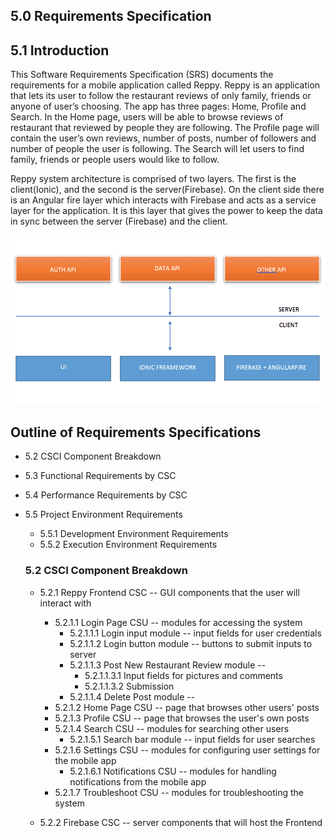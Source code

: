 ## 5.0	Requirements Specification

## 5.1	Introduction

This Software Requirements Specification (SRS) documents the requirements for a mobile application called Reppy. Reppy is an application that lets its user to follow the restaurant reviews of only family, friends or anyone of user’s choosing. The app has three pages: Home, Profile and Search. In the Home page, users will be able to browse reviews of restaurant that reviewed by people they are following. The Profile page will contain the user’s own reviews, number of posts, number of followers and number of people the user is following. The Search will let users to find family, friends or people users would like to follow.

Reppy system architecture is comprised of  two layers. The first is the client(Ionic), and the second is the server(Firebase). On the client side there is an Angular fire layer which interacts with Firebase and acts as a service layer for the application. It is this layer that gives the power to keep the data in sync between the server (Firebase) and the client.

<p align="center">
	<img src="../resources/architecture.png" alt="High-Level Diagram of System">
</p>

## Outline of Requirements Specifications
- 5.2	CSCI Component Breakdown
- 5.3	Functional Requirements by CSC
- 5.4	Performance Requirements by CSC
- 5.5	Project Environment Requirements
	- 5.5.1	Development Environment Requirements
	- 5.5.2	Execution Environment Requirements


  ### 5.2 	CSCI Component Breakdown
  - 5.2.1		Reppy Frontend CSC -- GUI components that the user will interact with
  	- 5.2.1.1		Login Page CSU -- modules for accessing the system
  		- 5.2.1.1.1	Login input module -- input fields for user credentials
  		- 5.2.1.1.2	Login button module -- buttons to submit inputs to server
  		- 5.2.1.1.3	Post New Restaurant Review module --
  			- 5.2.1.1.3.1	Input fields for pictures and comments
  			- 5.2.1.1.3.2	Submission
  		- 5.2.1.1.4	Delete Post module --
  	- 5.2.1.2		Home Page CSU -- page that browses other users' posts
  	- 5.2.1.3		Profile CSU -- page that browses the user's own posts
  	- 5.2.1.4		Search CSU -- modules for searching other users
  		- 5.2.1.5.1	Search bar module -- input fields for user searches
  	- 5.2.1.6		Settings CSU -- modules for configuring user settings for the mobile app
  		- 5.2.1.6.1	Notifications CSU -- modules for handling notifications from the mobile app
  	- 5.2.1.7		Troubleshoot CSU -- modules for troubleshooting the system

  - 5.2.2		Firebase CSC -- server components that will host the Frontend
